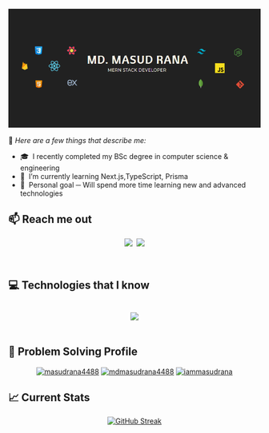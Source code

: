 [![MERN Stack Developer.](./assets/banner3.PNG)](https://github.com/masud-rana44)

📌 _Here are a few things that describe me:_

- 🎓 &nbsp;I recently completed my BSc degree in computer science & engineering
- 🌱 &nbsp;I’m currently learning Next.js,TypeScript, Prisma
- 🔭 &nbsp;Personal goal ─ Will spend more time learning new and advanced technologies

<p align="center">

## 📫 Reach me out

<div align="center">
<p align="center">
<a href="https://www.linkedin.com/in/masud-rana-in/"><img src="https://img.shields.io/badge/LinkedIn-blue?style=for-the-badge&logo=linkedin&logoColor=white"></a>&nbsp;&nbsp;<a href="mailto:mdmasudrana4488@gmail.com"><img src="https://img.shields.io/badge/Gmail-D14836?style=for-the-badge&logo=gmail&logoColor=white"></a></p><br/>
</div>

## 💻 Technologies that I know

<br/>
<div align="center">
<a href="https://skillicons.dev">
<img src="https://skillicons.dev/icons?i=javascript,react,tailwind,nodejs,mongodb,mysql,html,css," /><br> 
</a>
</div>

<br />

## 🧩 Problem Solving Profile

<div align="center">
<a href="https://www.leetcode.com/masudrana4488" target="blank"><img height="25"  align="center" src="https://raw.githubusercontent.com/rahuldkjain/github-profile-readme-generator/master/src/images/icons/Social/leet-code.svg" alt="masudrana4488"  width="40" /></a>
<a href="https://auth.geeksforgeeks.org/user/mdmasudrana4488" target="blank"><img height="15"  align="center" src="https://raw.githubusercontent.com/rahuldkjain/github-profile-readme-generator/master/src/images/icons/Social/geeks-for-geeks.svg" alt="mdmasudrana4488" height="60" width="" /></a>
<a href="https://codeforces.com/profile/iammasudrana" target="blank"><img height="25"  align="center" src="https://raw.githubusercontent.com/rahuldkjain/github-profile-readme-generator/master/src/images/icons/Social/codeforces.svg" alt="iammasudrana"  width="40" /></a>

</div>

## 📈 Current Stats

<div align="center">

[![GitHub Streak](https://github-readme-streak-stats.herokuapp.com?user=masud-rana44&theme=dark&hide_border=true&card_width=800)](https://git.io/streak-stats)

</div>

